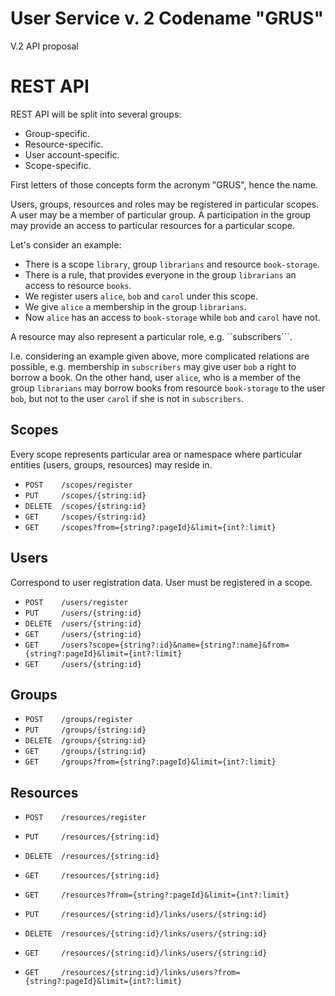 
# User Service v. 2 Codename "GRUS"

V.2 API proposal

# REST API

REST API will be split into several groups:

* Group-specific.
* Resource-specific.
* User account-specific.
* Scope-specific.

First letters of those concepts form the acronym "GRUS", hence the name.

Users, groups, resources and roles may be registered in particular scopes.
A user may be a member of particular group. A participation in the group may provide an access to particular resources
for a particular scope.

Let's consider an example:

* There is a scope ``library``, group ``librarians`` and resource ``book-storage``.
* There is a rule, that provides everyone in the group ``librarians`` an access to resource ``books``.
* We register users ``alice``, ``bob`` and ``carol`` under this scope.
* We give ``alice`` a membership in the group ``librarians``.
* Now ``alice`` has an access to ``book-storage`` while ``bob`` and ``carol`` have not.

A resource may also represent a particular role, e.g. ``subscribers```.

I.e. considering an example given above, more complicated relations are possible,
e.g. membership in ``subscribers`` may give user ``bob`` a right to borrow a book.
On the other hand, user ``alice``, who is a member of the group ``librarians``
may borrow books from resource ``book-storage`` to the user ``bob``,
but not to the user ``carol`` if she is not in ``subscribers``.

## Scopes

Every scope represents particular area or namespace where particular entities (users, groups, resources) may reside in.

* ``POST    /scopes/register``
* ``PUT     /scopes/{string:id}``
* ``DELETE  /scopes/{string:id}``
* ``GET     /scopes/{string:id}``
* ``GET     /scopes?from={string?:pageId}&limit={int?:limit}``

## Users

Correspond to user registration data. User must be registered in a scope.

* ``POST    /users/register``
* ``PUT     /users/{string:id}``
* ``DELETE  /users/{string:id}``
* ``GET     /users/{string:id}``
* ``GET     /users?scope={string?:id}&name={string?:name}&from={string?:pageId}&limit={int?:limit}``
* ``GET     /users/{string:id}``

## Groups

* ``POST    /groups/register``
* ``PUT     /groups/{string:id}``
* ``DELETE  /groups/{string:id}``
* ``GET     /groups/{string:id}``
* ``GET     /groups?from={string?:pageId}&limit={int?:limit}``

## Resources

* ``POST    /resources/register``
* ``PUT     /resources/{string:id}``
* ``DELETE  /resources/{string:id}``
* ``GET     /resources/{string:id}``
* ``GET     /resources?from={string?:pageId}&limit={int?:limit}``

* ``PUT     /resources/{string:id}/links/users/{string:id}``
* ``DELETE  /resources/{string:id}/links/users/{string:id}``
* ``GET     /resources/{string:id}/links/users/{string:id}``
* ``GET     /resources/{string:id}/links/users?from={string?:pageId}&limit={int?:limit}``
